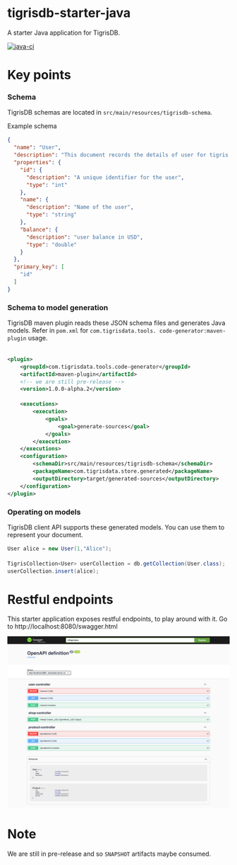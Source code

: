 # tigrisdb-starter-java
A starter Java application for TigrisDB.

[![java-ci](https://github.com/tigrisdata/tigrisdb-example-java/actions/workflows/java-ci.yml/badge.svg?branch=main)](https://github.com/tigrisdata/tigrisdb-example-java/actions/workflows/java-ci.yml)
# Key points

### Schema
TigrisDB schemas are located in `src/main/resources/tigrisdb-schema`.

Example schema

```json
{
  "name": "User",
  "description": "This document records the details of user for tigris store",
  "properties": {
    "id": {
      "description": "A unique identifier for the user",
      "type": "int"
    },
    "name": {
      "description": "Name of the user",
      "type": "string"
    },
    "balance": {
      "description": "user balance in USD",
      "type": "double"
    }
  },
  "primary_key": [
    "id"
  ]
}
```

### Schema to model generation

TigrisDB maven plugin reads these JSON schema files and generates Java models.
Refer in `pom.xml` for `com.tigrisdata.tools. code-generator:maven-plugin`
usage.

```xml

<plugin>
    <groupId>com.tigrisdata.tools.code-generator</groupId>
    <artifactId>maven-plugin</artifactId>
    <!-- we are still pre-release -->
    <version>1.0.0-alpha.2</version>

    <executions>
        <execution>
            <goals>
                <goal>generate-sources</goal>
            </goals>
        </execution>
    </executions>
    <configuration>
        <schemaDir>src/main/resources/tigrisdb-schema</schemaDir>
        <packageName>com.tigrisdata.store.generated</packageName>
        <outputDirectory>target/generated-sources</outputDirectory>
    </configuration>
</plugin>
```

### Operating on models

TigrisDB client API supports these generated models. You can use them to
represent your document.

```java
User alice = new User(1,"Alice");

TigrisCollection<User> userCollection = db.getCollection(User.class);
userCollection.insert(alice);
```

# Restful endpoints

This starter application exposes restful endpoints, to play around with it. 
Go to http://localhost:8080/swagger.html

![swagger_ui_screenshot.png](swagger_ui_screenshot.png)

# Note

We are still in pre-release and so `SNAPSHOT` artifacts maybe consumed.